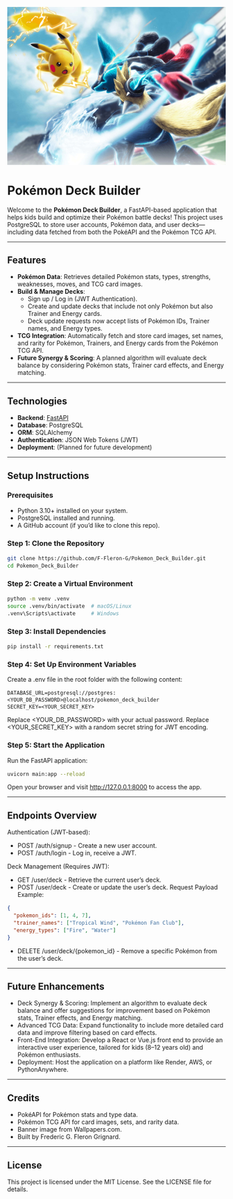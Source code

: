 ![Pikachu](https://github.com/F-Fleron-G/Pokemon_Deck_Builder/blob/main/images/pokemon-battle-image.jpg?raw=true)

# Pokémon Deck Builder

Welcome to the **Pokémon Deck Builder**, a FastAPI-based application that helps kids build and optimize their Pokémon 
battle decks! This project uses PostgreSQL to store user accounts, Pokémon data, and user decks—including data fetched
from both the PokéAPI and the Pokémon TCG API.

---

## Features

- **Pokémon Data**: Retrieves detailed Pokémon stats, types, strengths, weaknesses, moves, and TCG card images.
- **Build & Manage Decks**: 
  - Sign up / Log in (JWT Authentication).
  - Create and update decks that include not only Pokémon but also Trainer and Energy cards. 
  - Deck update requests now accept lists of Pokémon IDs, Trainer names, and Energy types.
- **TCG Integration**: Automatically fetch and store card images, set names, and rarity for Pokémon, Trainers, 
    and Energy cards from the Pokémon TCG API.
- **Future Synergy & Scoring**: A planned algorithm will evaluate deck balance by considering Pokémon stats,
    Trainer card effects, and Energy matching.

---

## Technologies

- **Backend**: [FastAPI](https://fastapi.tiangolo.com/)
- **Database**: PostgreSQL
- **ORM**: SQLAlchemy
- **Authentication**: JSON Web Tokens (JWT)
- **Deployment**: (Planned for future development)

---

## Setup Instructions

### Prerequisites

- Python 3.10+ installed on your system.
- PostgreSQL installed and running.
- A GitHub account (if you’d like to clone this repo).

### Step 1: Clone the Repository

```bash
git clone https://github.com/F-Fleron-G/Pokemon_Deck_Builder.git
cd Pokemon_Deck_Builder
```

### Step 2: Create a Virtual Environment
```bash
python -m venv .venv
source .venv/bin/activate  # macOS/Linux
.venv\Scripts\activate     # Windows
```

### Step 3: Install Dependencies
```bash
pip install -r requirements.txt
```

### Step 4: Set Up Environment Variables
Create a .env file in the root folder with the following content:
```env
DATABASE_URL=postgresql://postgres:<YOUR_DB_PASSWORD>@localhost/pokemon_deck_builder
SECRET_KEY=<YOUR_SECRET_KEY>
```
Replace <YOUR_DB_PASSWORD> with your actual password.
Replace <YOUR_SECRET_KEY> with a random secret string for JWT encoding.


### Step 5: Start the Application
Run the FastAPI application:
```bash
uvicorn main:app --reload
```
Open your browser and visit http://127.0.0.1:8000 to access the app.

---

## Endpoints Overview
Authentication (JWT-based):

- POST /auth/signup - Create a new user account.
- POST /auth/login - Log in, receive a JWT.

Deck Management (Requires JWT):

- GET /user/deck - Retrieve the current user’s deck.
- POST /user/deck - Create or update the user’s deck.
  Request Payload Example:
```json
{
  "pokemon_ids": [1, 4, 7],
  "trainer_names": ["Tropical Wind", "Pokémon Fan Club"],
  "energy_types": ["Fire", "Water"]
}
```
- DELETE /user/deck/{pokemon_id} - Remove a specific Pokémon from the user’s deck.

---

## Future Enhancements
- Deck Synergy & Scoring: Implement an algorithm to evaluate deck balance and offer suggestions for improvement based on Pokémon stats,
  Trainer effects, and Energy matching.
- Advanced TCG Data: Expand functionality to include more detailed card data and improve filtering based on card 
  effects.
- Front-End Integration: Develop a React or Vue.js front end to provide an interactive user experience, tailored 
  for kids (8–12 years old) and Pokémon enthusiasts.
- Deployment: Host the application on a platform like Render, AWS, or PythonAnywhere.

---

## Credits
- PokéAPI for Pokémon stats and type data.
- Pokémon TCG API for card images, sets, and rarity data.
- Banner image from Wallpapers.com.
- Built by Frederic G. Fleron Grignard.

---

## License
This project is licensed under the MIT License. See the LICENSE file for details.
